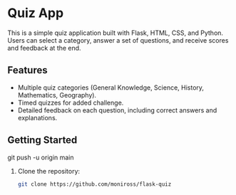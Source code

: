 # Quiz App

This is a simple quiz application built with Flask, HTML, CSS, and Python. Users can select a category, answer a set of questions, and receive scores and feedback at the end.

## Features

- Multiple quiz categories (General Knowledge, Science, History, Mathematics, Geography).
- Timed quizzes for added challenge.
- Detailed feedback on each question, including correct answers and explanations.

## Getting Started

git push -u origin main

1. Clone the repository:

   ```bash
   git clone https://github.com/moniross/flask-quiz
   ```
